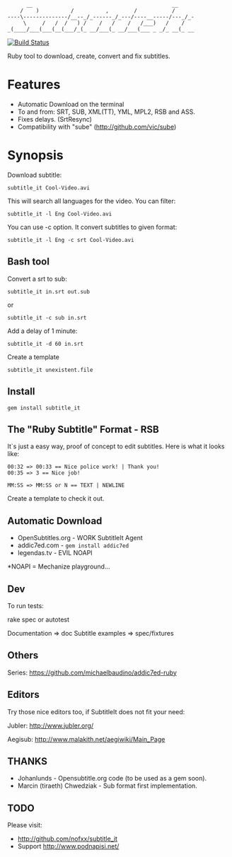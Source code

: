           __                                            __
        /    )          /          ,        /           /
    ----\--------------/__--_/_------_/_---/----__-----/---_/_-
         \     /   /  /   ) /    /   /    /   /___)   /    /
    _(____/___(___(__(___/_(_ __/___(_ __/___(___ _ _/_ __(_ __


[![Build Status](https://travis-ci.org/nofxx/subtitle_it.svg?branch=master)](https://travis-ci.org/nofxx/subtitle_it)


Ruby tool to download, create, convert and fix subtitles.


# Features

* Automatic Download on the terminal
* To and from: SRT, SUB, XML(TT), YML, MPL2, RSB and ASS.
* Fixes delays. (SrtResync)
* Compatibility with "sube" (http://github.com/vic/sube)


# Synopsis

Download subtitle:

    subtitle_it Cool-Video.avi

This will search all languages for the video. You can filter:

    subtitle_it -l Eng Cool-Video.avi

You can use -c option. It convert subtitles to given format:

    subtitle_it -l Eng -c srt Cool-Video.avi

## Bash tool

Convert a srt to sub:

    subtitle_it in.srt out.sub

or

    subtitle_it -c sub in.srt

Add a delay of 1 minute:

    subtitle_it -d 60 in.srt

Create a template

    subtitle_it unexistent.file


## Install


    gem install subtitle_it


## The "Ruby Subtitle" Format - RSB

It`s just a easy way, proof of concept to edit subtitles.
Here is what it looks like:

```
00:32 => 00:33 == Nice police work! | Thank you!
00:35 => 3 == Nice job!

MM:SS => MM:SS or N == TEXT | NEWLINE
```

Create a template to check it out.


## Automatic Download

* OpenSubtitles.org   -  WORK SubtitleIt Agent
* addic7ed.com        -  `gem install addic7ed`
* legendas.tv         -  EVIL NOAPI


*NOAPI = Mechanize playground...


## Dev

To run tests:

  rake spec or autotest

Documentation => doc
Subtitle examples => spec/fixtures


## Others

Series: https://github.com/michaelbaudino/addic7ed-ruby

## Editors

Try those nice editors too, if SubtitleIt does not fit your need:

Jubler: http://www.jubler.org/

Aegisub: http://www.malakith.net/aegiwiki/Main_Page


## THANKS

* Johanlunds - Opensubtitle.org code (to be used as a gem soon).
* Marcin (tiraeth) Chwedziak - Sub format first implementation.


## TODO

Please visit:

* http://github.com/nofxx/subtitle_it
* Support http://www.podnapisi.net/
